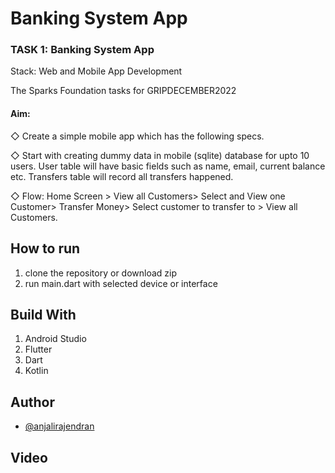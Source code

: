 
# Banking System App
### TASK 1: Banking System App 

Stack: Web and Mobile App Development

The Sparks Foundation tasks for GRIPDECEMBER2022  

#### Aim: 

◇ Create a simple mobile app which has the following specs.

◇ Start with creating dummy data in mobile (sqlite) database
   for upto 10 users. User table will have basic fields such as
   name, email, current balance etc. Transfers table will record
all transfers happened.

◇ Flow: Home Screen > View all Customers> Select and View
one Customer> Transfer Money> Select customer to transfer
to > View all Customers.


## How to run
1. clone the repository or download zip
2. run main.dart with selected device or interface

## Build With
1. Android Studio
2. Flutter
3. Dart
4. Kotlin

## Author

- [@anjalirajendran](.)




## Video



